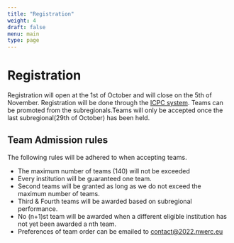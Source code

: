 ```yaml
---
title: "Registration"
weight: 4
draft: false
menu: main
type: page
---
```


# Registration

Registration will open at the 1st of October and will close on the 5th of November. Registration will be done through
the [ICPC system](https://icpc.global/regionals/finder/northwestern-europe-2022).
Teams can be promoted from the subregionals.Teams will only be accepted once the last subregional(29th of October) has
been held.

## Team Admission rules

The following rules will be adhered to when accepting teams.

* The maximum number of teams (140) will not be exceeded
* Every institution will be guaranteed one team.
* Second teams will be granted as long as we do not exceed the maximum number of teams.
* Third & Fourth teams will be awarded based on subregional performance.
* No (n+1)st team will be awarded when a different eligible institution has not yet been awarded a nth team.
* Preferences of team order can be emailed to contact@2022.nwerc.eu
